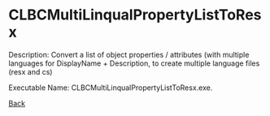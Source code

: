 
# CLBCMultiLinqualPropertyListToResx

Description:
Convert a list of object properties / attributes (with multiple languages for DisplayName + Description, to create multiple language files (resx and cs)
          
Executable Name: CLBCMultiLinqualPropertyListToResx.exe.

<a href="../../README.md">Back</a>